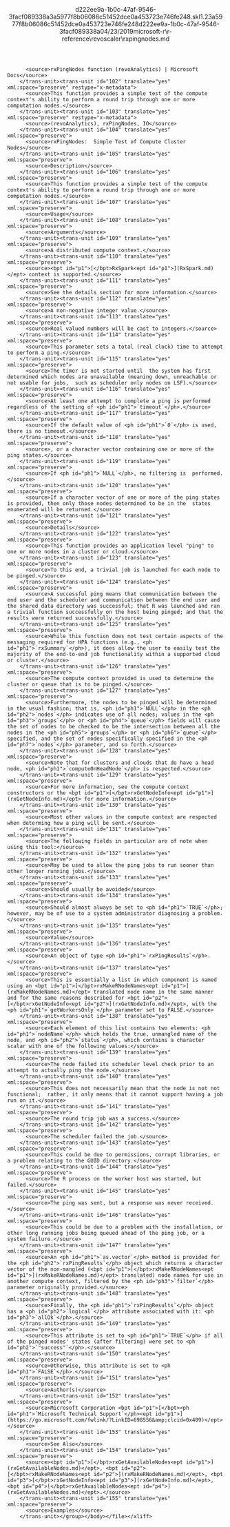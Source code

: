 <?xml version="1.0"?><xliff version="1.2" xmlns="urn:oasis:names:tc:xliff:document:1.2" xmlns:xsi="http://www.w3.org/2001/XMLSchema-instance" xsi:schemaLocation="urn:oasis:names:tc:xliff:document:1.2 xliff-core-1.2-transitional.xsd"><file datatype="xml" original="rxpingnodes.md" source-language="en-US" target-language="en-US"><header><tool tool-id="mdxliff" tool-name="mdxliff" tool-version="1.0-1931010" tool-company="Microsoft" /><xliffext:skl_file_name xmlns:xliffext="urn:microsoft:content:schema:xliffextensions">d222ee9a-1b0c-47af-9546-3facf089338a3a5977f8b06086c51452dce0a453723e746fe248.skl</xliffext:skl_file_name><xliffext:version xmlns:xliffext="urn:microsoft:content:schema:xliffextensions">1.2</xliffext:version><xliffext:ms.openlocfilehash xmlns:xliffext="urn:microsoft:content:schema:xliffextensions">3a5977f8b06086c51452dce0a453723e746fe248</xliffext:ms.openlocfilehash><xliffext:ms.sourcegitcommit xmlns:xliffext="urn:microsoft:content:schema:xliffextensions">d222ee9a-1b0c-47af-9546-3facf089338a</xliffext:ms.sourcegitcommit><xliffext:ms.lasthandoff xmlns:xliffext="urn:microsoft:content:schema:xliffextensions">04/23/2019</xliffext:ms.lasthandoff><xliffext:ms.openlocfilepath xmlns:xliffext="urn:microsoft:content:schema:xliffextensions">microsoft-r\r-reference\revoscaler\rxpingnodes.md</xliffext:ms.openlocfilepath></header><body><group id="content" extype="content"><trans-unit id="101" translate="yes" xml:space="preserve" restype="x-metadata">
          <source>rxPingNodes function (revoAnalytics) | Microsoft Docs</source>
        </trans-unit><trans-unit id="102" translate="yes" xml:space="preserve" restype="x-metadata">
          <source>This function provides a simple test of the compute context's ability to perform a round trip through one or more  computation nodes.</source>
        </trans-unit><trans-unit id="103" translate="yes" xml:space="preserve" restype="x-metadata">
          <source>(revoAnalytics), rxPingNodes, IO</source>
        </trans-unit><trans-unit id="104" translate="yes" xml:space="preserve">
          <source>rxPingNodes:  Simple Test of Compute Cluster Nodes</source>
        </trans-unit><trans-unit id="105" translate="yes" xml:space="preserve">
          <source>Description</source>
        </trans-unit><trans-unit id="106" translate="yes" xml:space="preserve">
          <source>This function provides a simple test of the compute context's ability to perform a round trip through one or more computation nodes.</source>
        </trans-unit><trans-unit id="107" translate="yes" xml:space="preserve">
          <source>Usage</source>
        </trans-unit><trans-unit id="108" translate="yes" xml:space="preserve">
          <source>Arguments</source>
        </trans-unit><trans-unit id="109" translate="yes" xml:space="preserve">
          <source>A distributed compute context.</source>
        </trans-unit><trans-unit id="110" translate="yes" xml:space="preserve">
          <source><bpt id="p1">[</bpt>RxSpark<ept id="p1">](RxSpark.md)</ept> context is supported.</source>
        </trans-unit><trans-unit id="111" translate="yes" xml:space="preserve">
          <source>See the details section for more information.</source>
        </trans-unit><trans-unit id="112" translate="yes" xml:space="preserve">
          <source>A non-negative integer value.</source>
        </trans-unit><trans-unit id="113" translate="yes" xml:space="preserve">
          <source>Real valued numbers will be cast to integers.</source>
        </trans-unit><trans-unit id="114" translate="yes" xml:space="preserve">
          <source>This parameter sets a total (real clock) time to attempt to perform a ping.</source>
        </trans-unit><trans-unit id="115" translate="yes" xml:space="preserve">
          <source>The timer is not started until  the system has first determined which nodes are unavailable (meaning down, unreachable or not usable for jobs,  such as scheduler only nodes on LSF).</source>
        </trans-unit><trans-unit id="116" translate="yes" xml:space="preserve">
          <source>At least one attempt to complete a ping is performed regardless of the setting of <ph id="ph1">`timeout`</ph>.</source>
        </trans-unit><trans-unit id="117" translate="yes" xml:space="preserve">
          <source>If the default value of <ph id="ph1">`0`</ph> is used, there is no timeout.</source>
        </trans-unit><trans-unit id="118" translate="yes" xml:space="preserve">
          <source>, or a character vector containing one or more of the ping states.</source>
        </trans-unit><trans-unit id="119" translate="yes" xml:space="preserve">
          <source>If <ph id="ph1">`NULL`</ph>, no filtering is  performed.</source>
        </trans-unit><trans-unit id="120" translate="yes" xml:space="preserve">
          <source>If a character vector of one or more of the ping states is provided, then only those nodes determined to be in the  states enumerated will be returned.</source>
        </trans-unit><trans-unit id="121" translate="yes" xml:space="preserve">
          <source>Details</source>
        </trans-unit><trans-unit id="122" translate="yes" xml:space="preserve">
          <source>This function provides an application level "ping" to one or more nodes in a cluster or cloud.</source>
        </trans-unit><trans-unit id="123" translate="yes" xml:space="preserve">
          <source>To this end, a trivial job is launched for each node to be pinged.</source>
        </trans-unit><trans-unit id="124" translate="yes" xml:space="preserve">
          <source>A successful ping means that communication between the end user and the scheduler and communication between the end user and the shared data directory was successful; that R was launched and ran a trivial function successfully on the host being pinged; and that the results were returned successfully.</source>
        </trans-unit><trans-unit id="125" translate="yes" xml:space="preserve">
          <source>While this function does not test certain aspects of the messaging required for HPA functions (e.g., <ph id="ph1">`rxSummary`</ph>), it does allow the user to easily test the majority of the end-to-end job functionality within a supported cloud or cluster.</source>
        </trans-unit><trans-unit id="126" translate="yes" xml:space="preserve">
          <source>The compute context provided is used to determine the cluster or queue that is to be pinged.</source>
        </trans-unit><trans-unit id="127" translate="yes" xml:space="preserve">
          <source>Furthermore, the nodes to be pinged will be determined in the usual fashion; that is, <ph id="ph1">`NULL`</ph> in the <ph id="ph2">`nodes`</ph> indicates use of all nodes; values in the <ph id="ph3">`groups`</ph> or <ph id="ph4">`queue`</ph> fields will cause the set of nodes to be checked to be the intersection between all the nodes in the <ph id="ph5">`groups`</ph> or <ph id="ph6">`queue`</ph> specified, and the set of nodes specifically specified in the <ph id="ph7">`nodes`</ph> parameter, and so forth.</source>
        </trans-unit><trans-unit id="128" translate="yes" xml:space="preserve">
          <source>Note that for clusters and clouds that do have a head node, <ph id="ph1">`computeOnHeadNode`</ph> is respected.</source>
        </trans-unit><trans-unit id="129" translate="yes" xml:space="preserve">
          <source>For more information, see the compute context constructors or the <bpt id="p1">[</bpt>rxGetNodeInfo<ept id="p1">](rxGetNodeInfo.md)</ept> for more information.</source>
        </trans-unit><trans-unit id="130" translate="yes" xml:space="preserve">
          <source>Most other values in the compute context are respected when determing how a ping will be sent.</source>
        </trans-unit><trans-unit id="131" translate="yes" xml:space="preserve">
          <source>The following fields in particular are of note when using this tool:</source>
        </trans-unit><trans-unit id="132" translate="yes" xml:space="preserve">
          <source>May be used to allow the ping jobs to run sooner than other longer running jobs.</source>
        </trans-unit><trans-unit id="133" translate="yes" xml:space="preserve">
          <source>Should usually be avoided</source>
        </trans-unit><trans-unit id="134" translate="yes" xml:space="preserve">
          <source>Should almost always be set to <ph id="ph1">`TRUE`</ph>; however, may be of use to a system administrator diagnosing a problem.</source>
        </trans-unit><trans-unit id="135" translate="yes" xml:space="preserve">
          <source>Value</source>
        </trans-unit><trans-unit id="136" translate="yes" xml:space="preserve">
          <source>An object of type <ph id="ph1">`rxPingResults`</ph>.</source>
        </trans-unit><trans-unit id="137" translate="yes" xml:space="preserve">
          <source>This is essentially a list in which component is named using an <bpt id="p1">[</bpt>rxMakeRNodeNames<ept id="p1">](rxMakeRNodeNames.md)</ept> translated node name in the same manner and for the same reasons described for <bpt id="p2">[</bpt>rxGetNodeInfo<ept id="p2">](rxGetNodeInfo.md)</ept>, with the <ph id="ph1">`getWorkersOnly`</ph> parameter set to FALSE.</source>
        </trans-unit><trans-unit id="138" translate="yes" xml:space="preserve">
          <source>Each element of this list contains two elements: <ph id="ph1">`nodeName`</ph> which holds the true, unmangled name of the node, and <ph id="ph2">`status`</ph>, which contains a character scalar with one of the following values:</source>
        </trans-unit><trans-unit id="139" translate="yes" xml:space="preserve">
          <source>The node failed its scheduler level check prior to an attempt to actually ping the node.</source>
        </trans-unit><trans-unit id="140" translate="yes" xml:space="preserve">
          <source>This does not necessarily mean that the node is not not functional;  rather, it only means that it cannot support having a job run on it.</source>
        </trans-unit><trans-unit id="141" translate="yes" xml:space="preserve">
          <source>The round trip job was a success.</source>
        </trans-unit><trans-unit id="142" translate="yes" xml:space="preserve">
          <source>The scheduler failed the job.</source>
        </trans-unit><trans-unit id="143" translate="yes" xml:space="preserve">
          <source>This could be due to permissions, corrupt libraries, or a problem relating to the GUID directory.</source>
        </trans-unit><trans-unit id="144" translate="yes" xml:space="preserve">
          <source>The R process on the worker host was started, but failed.</source>
        </trans-unit><trans-unit id="145" translate="yes" xml:space="preserve">
          <source>The ping was sent, but a response was never received.</source>
        </trans-unit><trans-unit id="146" translate="yes" xml:space="preserve">
          <source>This could be due to a problem with the installation, or other long running jobs being queued ahead of the ping job, or a system failure.</source>
        </trans-unit><trans-unit id="147" translate="yes" xml:space="preserve">
          <source>An <ph id="ph1">`as.vector`</ph> method is provided for the <ph id="ph2">`rxPingResults`</ph> object which returns a character vector of the non-mangled (<bpt id="p1">[</bpt>rxMakeRNodeNames<ept id="p1">](rxMakeRNodeNames.md)</ept> translated) node names for use in another compute context, filtered by the <ph id="ph3">`filter`</ph> parameter originally provided.</source>
        </trans-unit><trans-unit id="148" translate="yes" xml:space="preserve">
          <source>Finally, the <ph id="ph1">`rxPingResults`</ph> object has a <ph id="ph2">`logical`</ph> attribute associated with it: <ph id="ph3">`allOk`</ph>.</source>
        </trans-unit><trans-unit id="149" translate="yes" xml:space="preserve">
          <source>This attribute is set to <ph id="ph1">`TRUE`</ph> if all of the pinged nodes' states (after filtering) were set to <ph id="ph2">`"success"`</ph>.</source>
        </trans-unit><trans-unit id="150" translate="yes" xml:space="preserve">
          <source>Otherwise, this attribute is set to <ph id="ph1">`FALSE`</ph>.</source>
        </trans-unit><trans-unit id="151" translate="yes" xml:space="preserve">
          <source>Author(s)</source>
        </trans-unit><trans-unit id="152" translate="yes" xml:space="preserve">
          <source>Microsoft Corporation <bpt id="p1">[</bpt><ph id="ph1">`Microsoft Technical Support`</ph><ept id="p1">](https://go.microsoft.com/fwlink/?LinkID=698556&amp;clcid=0x409)</ept></source>
        </trans-unit><trans-unit id="153" translate="yes" xml:space="preserve">
          <source>See Also</source>
        </trans-unit><trans-unit id="154" translate="yes" xml:space="preserve">
          <source><bpt id="p1">[</bpt>rxGetAvailableNodes<ept id="p1">](rxGetAvailableNodes.md)</ept>, <bpt id="p2">[</bpt>rxMakeRNodeNames<ept id="p2">](rxMakeRNodeNames.md)</ept>, <bpt id="p3">[</bpt>rxGetNodeInfo<ept id="p3">](rxGetNodeInfo.md)</ept>, <bpt id="p4">[</bpt>rxGetAvailableNodes<ept id="p4">](rxGetAvailableNodes.md)</ept>.</source>
        </trans-unit><trans-unit id="155" translate="yes" xml:space="preserve">
          <source>Examples</source>
        </trans-unit></group></body></file></xliff>